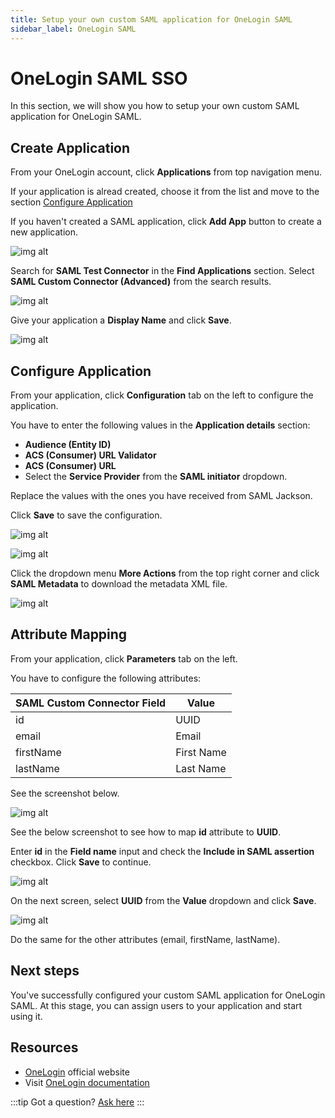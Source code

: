 ```yaml
---
title: Setup your own custom SAML application for OneLogin SAML
sidebar_label: OneLogin SAML
---
```


# OneLogin SAML SSO

In this section, we will show you how to setup your own custom SAML application for OneLogin SAML.

## Create Application

From your OneLogin account, click **Applications** from top navigation menu.

If your application is alread created, choose it from the list and move to the section [Configure Application](#configure-application)

If you haven't created a SAML application, click **Add App** button to create a new application.

![img alt](/img/sso-providers/onelogin/1.png)

Search for **SAML Test Connector** in the **Find Applications** section. Select **SAML Custom Connector (Advanced)** from the search results.

![img alt](/img/sso-providers/onelogin/2.png)

Give your application a **Display Name** and click **Save**.

![img alt](/img/sso-providers/onelogin/3.png)

## Configure Application

From your application, click **Configuration** tab on the left to configure the application.

You have to enter the following values in the **Application details** section:

- **Audience (Entity ID)**
- **ACS (Consumer) URL Validator**
- **ACS (Consumer) URL**
- Select the **Service Provider** from the **SAML initiator** dropdown.

Replace the values with the ones you have received from SAML Jackson.

Click **Save** to save the configuration.

![img alt](/img/sso-providers/onelogin/4.png)

![img alt](/img/sso-providers/onelogin/7.png)

Click the dropdown menu **More Actions** from the top right corner and click **SAML Metadata** to download the metadata XML file.

![img alt](/img/sso-providers/onelogin/5.png)

## Attribute Mapping

From your application, click **Parameters** tab on the left.

You have to configure the following attributes:

| SAML Custom Connector Field | Value      |
| --------------------------- | ---------- |
| id                          | UUID       |
| email                       | Email      |
| firstName                   | First Name |
| lastName                    | Last Name  |

See the screenshot below.

![img alt](/img/sso-providers/onelogin/6.png)

See the below screenshot to see how to map **id** attribute to **UUID**.

Enter **id** in the **Field name** input and check the **Include in SAML assertion** checkbox. Click **Save** to continue.

![img alt](/img/sso-providers/onelogin/8.png)

On the next screen, select **UUID** from the **Value** dropdown and click **Save**.

![img alt](/img/sso-providers/onelogin/9.png)

Do the same for the other attributes (email, firstName, lastName).

## Next steps

You've successfully configured your custom SAML application for OneLogin SAML. At this stage, you can assign users to your application and start using it.

## Resources

- [OneLogin](https://www.onelogin.com/) official website
- Visit [OneLogin documentation](https://developers.onelogin.com/)

:::tip
Got a question? [Ask here](https://discord.gg/uyb7pYt4Pa)
:::
